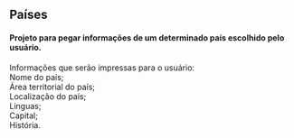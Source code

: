 ## Países

#### Projeto para pegar informações de um determinado país escolhido pelo usuário.

Informações que serão impressas para o usuário: <br>
Nome do país; <br>
Área territorial do país; <br>
Localização do país; <br>
Linguas; <br>
Capital; <br>
História.

